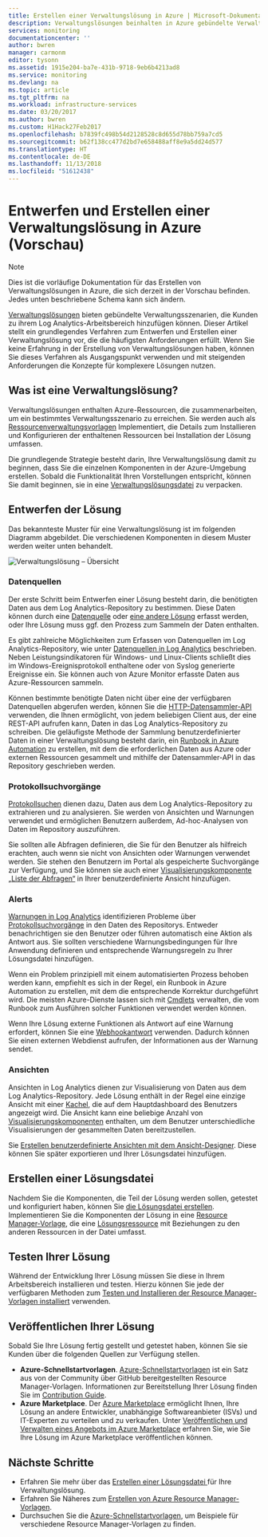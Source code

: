 ```yaml
---
title: Erstellen einer Verwaltungslösung in Azure | Microsoft-Dokumentation
description: Verwaltungslösungen beinhalten in Azure gebündelte Verwaltungsszenarien, die Kunden zu ihrem Log Analytics-Arbeitsbereich hinzufügen können.  Diese Artikel beschreibt, wie Sie Verwaltungslösungen erstellen, die Sie in Ihrer Umgebung verwenden oder Ihren Kunden zur Verfügung stellen möchten.
services: monitoring
documentationcenter: ''
author: bwren
manager: carmonm
editor: tysonn
ms.assetid: 1915e204-ba7e-431b-9718-9eb6b4213ad8
ms.service: monitoring
ms.devlang: na
ms.topic: article
ms.tgt_pltfrm: na
ms.workload: infrastructure-services
ms.date: 03/20/2017
ms.author: bwren
ms.custom: H1Hack27Feb2017
ms.openlocfilehash: b7839fc498b54d2128528c8d655d78bb759a7cd5
ms.sourcegitcommit: b62f138cc477d2bd7e658488aff8e9a5dd24d577
ms.translationtype: HT
ms.contentlocale: de-DE
ms.lasthandoff: 11/13/2018
ms.locfileid: "51612438"
---
```

# <a name="design-and-build-a-management-solution-in-azure-preview"></a>Entwerfen und Erstellen einer Verwaltungslösung in Azure (Vorschau)
> [!NOTE]
> Dies ist die vorläufige Dokumentation für das Erstellen von Verwaltungslösungen in Azure, die sich derzeit in der Vorschau befinden. Jedes unten beschriebene Schema kann sich ändern.

[Verwaltungslösungen]( monitoring-solutions.md) bieten gebündelte Verwaltungsszenarien, die Kunden zu ihrem Log Analytics-Arbeitsbereich hinzufügen können.  Dieser Artikel stellt ein grundlegendes Verfahren zum Entwerfen und Erstellen einer Verwaltungslösung vor, die die häufigsten Anforderungen erfüllt.  Wenn Sie keine Erfahrung in der Erstellung von Verwaltungslösungen haben, können Sie dieses Verfahren als Ausgangspunkt verwenden und mit steigenden Anforderungen die Konzepte für komplexere Lösungen nutzen.

## <a name="what-is-a-management-solution"></a>Was ist eine Verwaltungslösung?

Verwaltungslösungen enthalten Azure-Ressourcen, die zusammenarbeiten, um ein bestimmtes Verwaltungsszenario zu erreichen.  Sie werden auch als [Ressourcenverwaltungsvorlagen](../azure-resource-manager/resource-manager-quickstart-create-templates-use-the-portal.md) Implementiert, die Details zum Installieren und Konfigurieren der enthaltenen Ressourcen bei Installation der Lösung umfassen.

Die grundlegende Strategie besteht darin, Ihre Verwaltungslösung damit zu beginnen, dass Sie die einzelnen Komponenten in der Azure-Umgebung erstellen.  Sobald die Funktionalität Ihren Vorstellungen entspricht, können Sie damit beginnen, sie in eine [Verwaltungslösungsdatei]( monitoring-solutions-solution-file.md) zu verpacken. 


## <a name="design-your-solution"></a>Entwerfen der Lösung
Das bekannteste Muster für eine Verwaltungslösung ist im folgenden Diagramm abgebildet.  Die verschiedenen Komponenten in diesem Muster werden weiter unten behandelt.

![Verwaltungslösung – Übersicht](media/monitoring-solutions-creating/solution-overview.png)


### <a name="data-sources"></a>Datenquellen
Der erste Schritt beim Entwerfen einer Lösung besteht darin, die benötigten Daten aus dem Log Analytics-Repository zu bestimmen.  Diese Daten können durch eine [Datenquelle](../log-analytics/log-analytics-data-sources.md) oder [eine andere Lösung]( monitoring-solutions.md) erfasst werden, oder Ihre Lösung muss ggf. den Prozess zum Sammeln der Daten enthalten.

Es gibt zahlreiche Möglichkeiten zum Erfassen von Datenquellen im Log Analytics-Repository, wie unter [Datenquellen in Log Analytics](../log-analytics/log-analytics-data-sources.md) beschrieben.  Neben Leistungsindikatoren für Windows- und Linux-Clients schließt dies im Windows-Ereignisprotokoll enthaltene oder von Syslog generierte Ereignisse ein.  Sie können auch von Azure Monitor erfasste Daten aus Azure-Ressourcen sammeln.  

Können bestimmte benötigte Daten nicht über eine der verfügbaren Datenquellen abgerufen werden, können Sie die [HTTP-Datensammler-API](../log-analytics/log-analytics-data-collector-api.md) verwenden, die Ihnen ermöglicht, von jedem beliebigen Client aus, der eine REST-API aufrufen kann, Daten in das Log Analytics-Repository zu schreiben.  Die geläufigste Methode der Sammlung benutzerdefinierter Daten in einer Verwaltungslösung besteht darin, ein [Runbook in Azure Automation](../automation/automation-runbook-types.md) zu erstellen, mit dem die erforderlichen Daten aus Azure oder externen Ressourcen gesammelt und mithilfe der Datensammler-API in das Repository geschrieben werden.  

### <a name="log-searches"></a>Protokollsuchvorgänge
[Protokollsuchen](../log-analytics/log-analytics-queries.md) dienen dazu, Daten aus dem Log Analytics-Repository zu extrahieren und zu analysieren.  Sie werden von Ansichten und Warnungen verwendet und ermöglichen Benutzern außerdem, Ad-hoc-Analysen von Daten im Repository auszuführen.  

Sie sollten alle Abfragen definieren, die Sie für den Benutzer als hilfreich erachten, auch wenn sie nicht von Ansichten oder Warnungen verwendet werden.  Sie stehen den Benutzern im Portal als gespeicherte Suchvorgänge zur Verfügung, und Sie können sie auch einer [Visualisierungskomponente „Liste der Abfragen“](../log-analytics/log-analytics-view-designer-parts.md#list-of-queries-part) in Ihrer benutzerdefinierte Ansicht hinzufügen.

### <a name="alerts"></a>Alerts
[Warnungen in Log Analytics](../monitoring-and-diagnostics/monitoring-overview-alerts.md) identifizieren Probleme über [Protokollsuchvorgänge](#log-searches) in den Daten des Repositorys.  Entweder benachrichtigen sie den Benutzer oder führen automatisch eine Aktion als Antwort aus. Sie sollten verschiedene Warnungsbedingungen für Ihre Anwendung definieren und entsprechende Warnungsregeln zu Ihrer Lösungsdatei hinzufügen.

Wenn ein Problem prinzipiell mit einem automatisierten Prozess behoben werden kann, empfiehlt es sich in der Regel, ein Runbook in Azure Automation zu erstellen, mit dem die entsprechende Korrektur durchgeführt wird.  Die meisten Azure-Dienste lassen sich mit [Cmdlets](/powershell/azure/overview) verwalten, die vom Runbook zum Ausführen solcher Funktionen verwendet werden können.

Wenn Ihre Lösung externe Funktionen als Antwort auf eine Warnung erfordert, können Sie eine [Webhookantwort](../monitoring-and-diagnostics/alert-metric.md) verwenden.  Dadurch können Sie einen externen Webdienst aufrufen, der Informationen aus der Warnung sendet.

### <a name="views"></a>Ansichten
Ansichten in Log Analytics dienen zur Visualisierung von Daten aus dem Log Analytics-Repository.  Jede Lösung enthält in der Regel eine einzige Ansicht mit einer [Kachel](../log-analytics/log-analytics-view-designer-tiles.md), die auf dem Hauptdashboard des Benutzers angezeigt wird.  Die Ansicht kann eine beliebige Anzahl von [Visualisierungskomponenten](../log-analytics/log-analytics-view-designer-parts.md) enthalten, um dem Benutzer unterschiedliche Visualisierungen der gesammelten Daten bereitzustellen.

Sie [Erstellen benutzerdefinierte Ansichten mit dem Ansicht-Designer](../log-analytics/log-analytics-view-designer.md). Diese können Sie später exportieren und Ihrer Lösungsdatei hinzufügen.  


## <a name="create-solution-file"></a>Erstellen einer Lösungsdatei
Nachdem Sie die Komponenten, die Teil der Lösung werden sollen, getestet und konfiguriert haben, können Sie [die Lösungsdatei erstellen]( monitoring-solutions-solution-file.md).  Implementieren Sie die Komponenten der Lösung in eine [Resource Manager-Vorlage](../azure-resource-manager/resource-group-authoring-templates.md), die eine [Lösungsressource]( monitoring-solutions-solution-file.md#solution-resource) mit Beziehungen zu den anderen Ressourcen in der Datei umfasst.  


## <a name="test-your-solution"></a>Testen Ihrer Lösung
Während der Entwicklung Ihrer Lösung müssen Sie diese in Ihrem Arbeitsbereich installieren und testen.  Hierzu können Sie jede der verfügbaren Methoden zum [Testen und Installieren der Resource Manager-Vorlagen installiert](../azure-resource-manager/resource-group-template-deploy.md) verwenden.

## <a name="publish-your-solution"></a>Veröffentlichen Ihrer Lösung
Sobald Sie Ihre Lösung fertig gestellt und getestet haben, können Sie sie Kunden über die folgenden Quellen zur Verfügung stellen.

- **Azure-Schnellstartvorlagen**.  [Azure-Schnellstartvorlagen](https://azure.microsoft.com/resources/templates/) ist ein Satz aus von der Community über GitHub bereitgestellten Resource Manager-Vorlagen.  Informationen zur Bereitstellung Ihrer Lösung finden Sie im [Contribution Guide](https://github.com/Azure/azure-quickstart-templates/tree/master/1-CONTRIBUTION-GUIDE).
- **Azure Marketplace**.  Der [Azure Marketplace](https://azuremarketplace.microsoft.com/marketplace/) ermöglicht Ihnen, Ihre Lösung an andere Entwickler, unabhängige Softwareanbieter (ISVs) und IT-Experten zu verteilen und zu verkaufen.  Unter [Veröffentlichen und Verwalten eines Angebots im Azure Marketplace](../marketplace/marketplace-publishers-guide.md) erfahren Sie, wie Sie Ihre Lösung im Azure Marketplace veröffentlichen können.



## <a name="next-steps"></a>Nächste Schritte
* Erfahren Sie mehr über das [Erstellen einer Lösungsdatei ]( monitoring-solutions-solution-file.md) für Ihre Verwaltungslösung.
* Erfahren Sie Näheres zum [Erstellen von Azure Resource Manager-Vorlagen](../azure-resource-manager/resource-group-authoring-templates.md).
* Durchsuchen Sie die [Azure-Schnellstartvorlagen](https://azure.microsoft.com/documentation/templates), um Beispiele für verschiedene Resource Manager-Vorlagen zu finden.
